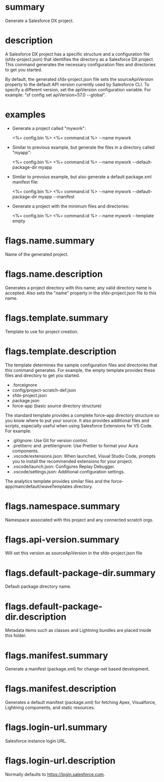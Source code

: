 # summary

Generate a Salesforce DX project.

# description

A Salesforce DX project has a specific structure and a configuration file (sfdx-project.json) that identifies the directory as a Salesforce DX project. This command generates the necessary configuration files and directories to get you started.

By default, the generated sfdx-project.json file sets the sourceApiVersion property to the default API version currently used by Salesforce CLI. To specify a different version, set the apiVersion configuration variable. For example: "sf config set apiVersion=57.0 --global".

# examples

- Generate a project called "mywork":

  <%= config.bin %> <%= command.id %> --name mywork

- Similar to previous example, but generate the files in a directory called "myapp":

  <%= config.bin %> <%= command.id %> --name mywork --default-package-dir myapp

- Similar to prevoius example, but also generate a default package.xml manifest file:

  <%= config.bin %> <%= command.id %> --name mywork --default-package-dir myapp --manifest

- Generate a project with the minimum files and directories:

  <%= config.bin %> <%= command.id %> --name mywork --template empty

# flags.name.summary

Name of the generated project.

# flags.name.description

Generates a project directory with this name; any valid directory name is accepted. Also sets the "name" property in the sfdx-project.json file to this name.

# flags.template.summary

Template to use for project creation.

# flags.template.description

The template determines the sample configuration files and directories that this command generates. For example, the empty template provides these files and directory to get you started.

- .forceignore
- config/project-scratch-def.json
- sfdx-project.json
- package.json
- force-app (basic source directory structure)

The standard template provides a complete force-app directory structure so you know where to put your source. It also provides additional files and scripts, especially useful when using Salesforce Extensions for VS Code. For example:

- .gitignore: Use Git for version control.
- .prettierrc and .prettierignore: Use Prettier to format your Aura components.
- .vscode/extensions.json: When launched, Visual Studio Code, prompts you to install the recommended extensions for your project.
- .vscode/launch.json: Configures Replay Debugger.
- .vscode/settings.json: Additional configuration settings.

The analytics template provides similar files and the force-app/main/default/waveTemplates directory.

# flags.namespace.summary

Namespace associated with this project and any connected scratch orgs.

# flags.api-version.summary

Will set this version as sourceApiVersion in the sfdx-project.json file

# flags.default-package-dir.summary

Default package directory name.

# flags.default-package-dir.description

Metadata items such as classes and Lightning bundles are placed inside this folder.

# flags.manifest.summary

Generate a manifest (package.xml) for change-set based development.

# flags.manifest.description

Generates a default manifest (package.xml) for fetching Apex, Visualforce, Lightning components, and static resources.

# flags.login-url.summary

Salesforce instance login URL.

# flags.login-url.description

Normally defaults to https://login.salesforce.com.
